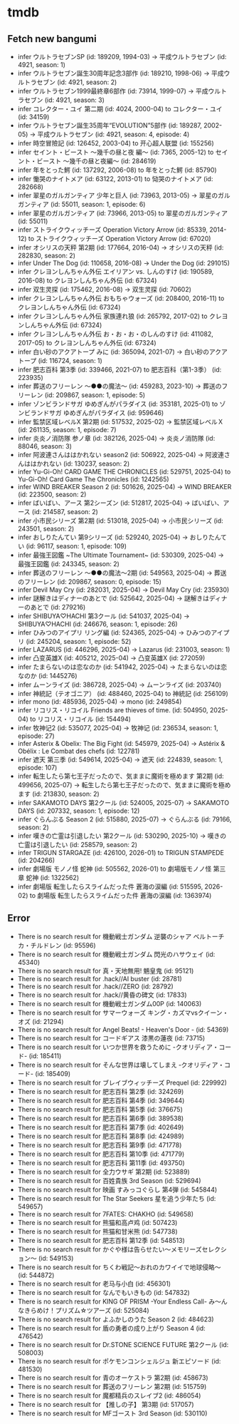 # tmdb
## Fetch new bangumi
- infer ウルトラセブンSP (id: 189209, 1994-03) -> 平成ウルトラセブン (id: 4921, season: 1)
- infer ウルトラセブン誕生30周年記念3部作 (id: 189210, 1998-06) -> 平成ウルトラセブン (id: 4921, season: 2)
- infer ウルトラセブン1999最終章6部作 (id: 73914, 1999-07) -> 平成ウルトラセブン (id: 4921, season: 3)
- infer コレクター・ユイ 第二期 (id: 4024, 2000-04) to コレクター・ユイ (id: 34159)
- infer ウルトラセブン誕生35周年“EVOLUTION”5部作 (id: 189287, 2002-05) -> 平成ウルトラセブン (id: 4921, season: 4, episode: 4)
- infer 時空冒險記 (id: 126452, 2003-04) to 开心超人联盟 (id: 155256)
- infer セイント・ビースト ～幾千の昼と夜 編～ (id: 7365, 2005-12) to セイント・ビースト ～幾千の昼と夜編～ (id: 284619)
- infer 年をとった鰐 (id: 137292, 2006-08) to 年をとった鰐 (id: 85790)
- infer 慟哭のナイトメア (id: 63122, 2013-01) to 恸哭のナイトメア (id: 282668)
- infer 翠星のガルガンティア 少年と巨人 (id: 73963, 2013-05) -> 翠星のガルガンティア (id: 55011, season: 1, episode: 6)
- infer 翠星のガルガンティア (id: 73966, 2013-05) to 翠星のガルガンティア (id: 55011)
- infer ストライクウィッチーズ Operation Victory Arrow (id: 85339, 2014-12) to ストライクウィッチーズ Operation Victory Arrow (id: 67020)
- infer オシリスの天秤 第2期 (id: 177664, 2016-04) -> オシリスの天秤 (id: 282830, season: 2)
- infer Under The Dog (id: 110658, 2016-08) -> Under the Dog (id: 291015)
- infer クレヨンしんちゃん外伝 エイリアン vs. しんのすけ (id: 190589, 2016-08) to クレヨンしんちゃん外伝 (id: 67324)
- infer 双生灵探 (id: 175462, 2016-08) -> 双生灵探 (id: 70602)
- infer クレヨンしんちゃん外伝 おもちゃウォーズ (id: 208400, 2016-11) to クレヨンしんちゃん外伝 (id: 67324)
- infer クレヨンしんちゃん外伝 家族連れ狼 (id: 265792, 2017-02) to クレヨンしんちゃん外伝 (id: 67324)
- infer クレヨンしんちゃん外伝 お・お・お・のしんのすけ (id: 411082, 2017-05) to クレヨンしんちゃん外伝 (id: 67324)
- infer 白い砂のアクアトープ みに (id: 365094, 2021-07) -> 白い砂のアクアトープ (id: 116724, season: 1)
- infer 肥志百科 第3季 (id: 339466, 2021-07) to 肥志百科（第1-3季） (id: 223935)
- infer 葬送のフリーレン ～●●の魔法～ (id: 459283, 2023-10) -> 葬送のフリーレン (id: 209867, season: 1, episode: 5)
- infer ゾンビランドサガ ゆめぎんがパラダイス (id: 353181, 2025-01) to ゾンビランドサガ ゆめぎんがパラダイス (id: 959646)
- infer 監禁区域レベルX 第2期 (id: 517532, 2025-02) -> 監禁区域レベルＸ (id: 261135, season: 1, episode: 7)
- infer 炎炎ノ消防隊 参ノ章 (id: 382126, 2025-04) -> 炎炎ノ消防隊 (id: 88046, season: 3)
- infer 阿波連さんははかれない season2 (id: 506922, 2025-04) -> 阿波連さんははかれない (id: 130237, season: 2)
- infer Yu-Gi-Oh! CARD GAME THE CHRONICLES (id: 529751, 2025-04) to Yu-Gi-Oh! Card Game The Chronicles (id: 1242565)
- infer WIND BREAKER Season 2 (id: 501626, 2025-04) -> WIND BREAKER (id: 223500, season: 2)
- infer ばいばい、アース 第2シーズン (id: 512817, 2025-04) -> ばいばい、アース (id: 214587, season: 2)
- infer 小市民シリーズ 第2期 (id: 513018, 2025-04) -> 小市民シリーズ (id: 243501, season: 2)
- infer おしりたんてい 第9シリーズ (id: 529240, 2025-04) -> おしりたんてい (id: 96117, season: 1, episode: 109)
- infer 最強王図鑑 ~The Ultimate Tournament~ (id: 530309, 2025-04) -> 最強王図鑑 (id: 243345, season: 2)
- infer 葬送のフリーレン ～●●の魔法～2期 (id: 549563, 2025-04) -> 葬送のフリーレン (id: 209867, season: 0, episode: 15)
- infer Devil May Cry (id: 282031, 2025-04) -> Devil May Cry (id: 235930)
- infer 謎解きはディナーのあとで (id: 525642, 2025-04) -> 謎解きはディナーのあとで (id: 279216)
- infer SHIBUYA♡HACHI 第3クール (id: 541037, 2025-04) -> SHIBUYA♡HACHI (id: 246676, season: 1, episode: 26)
- infer ひみつのアイプリ リング編 (id: 524365, 2025-04) -> ひみつのアイプリ (id: 245204, season: 1, episode: 52)
- infer LAZARUS (id: 446296, 2025-04) -> Lazarus (id: 231003, season: 1)
- infer 凸变英雄X (id: 405212, 2025-04) -> 凸变英雄X (id: 272059)
- infer たまらないのは恋なのか (id: 541942, 2025-04) -> たまらないのは恋なのか (id: 1445276)
- infer ムーンライズ (id: 386728, 2025-04) -> ムーンライズ (id: 203740)
- infer 神統記（テオゴニア） (id: 488460, 2025-04) to 神統記 (id: 256109)
- infer mono (id: 485936, 2025-04) -> mono (id: 249854)
- infer リコリス・リコイル Friends are thieves of time. (id: 504950, 2025-04) to リコリス・リコイル (id: 154494)
- infer 牧神记2 (id: 535077, 2025-04) -> 牧神记 (id: 236534, season: 1, episode: 27)
- infer Asterix & Obelix: The Big Fight (id: 545979, 2025-04) -> Astérix & Obélix : Le Combat des chefs (id: 122781)
- infer 遮天 第三季 (id: 549614, 2025-04) -> 遮天 (id: 224839, season: 1, episode: 107)
- infer 転生したら第七王子だったので、気ままに魔術を極めます 第2期 (id: 499656, 2025-07) -> 転生したら第七王子だったので、気ままに魔術を極めます (id: 213830, season: 2)
- infer SAKAMOTO DAYS 第2クール (id: 524005, 2025-07) -> SAKAMOTO DAYS (id: 207332, season: 1, episode: 12)
- infer ぐらんぶる Season 2 (id: 515880, 2025-07) -> ぐらんぶる (id: 79166, season: 2)
- infer 嘆きの亡霊は引退したい 第2クール (id: 530290, 2025-10) -> 嘆きの亡霊は引退したい (id: 258579, season: 2)
- infer TRIGUN STARGAZE (id: 426100, 2026-01) to TRIGUN STAMPEDE (id: 204266)
- infer 劇場版 モノノ怪 蛇神 (id: 505562, 2026-01) to 劇場版モノノ怪 第三章 蛇神 (id: 1322562)
- infer 劇場版 転生したらスライムだった件 蒼海の涙編 (id: 515595, 2026-02) to 劇場版 転生したらスライムだった件 蒼海の涙編 (id: 1363974)
## Error
- There is no search result for 機動戦士ガンダム 逆襲のシャア ベルトーチカ・チルドレン (id: 95596)
- There is no search result for 機動戦士ガンダム 閃光のハサウェイ (id: 45340)
- There is no search result for 真・天地無用! 魎皇鬼 (id: 95121)
- There is no search result for .hack//AI buster (id: 28781)
- There is no search result for .hack//ZERO (id: 28792)
- There is no search result for .hack//黄昏の碑文 (id: 17833)
- There is no search result for 機動戦士ガンダム00P (id: 140063)
- There is no search result for サマーウォーズ キング・カズマvsクイーン・オズ (id: 21294)
- There is no search result for Angel Beats! - Heaven's Door - (id: 54369)
- There is no search result for コードギアス 漆黒の蓮夜 (id: 73715)
- There is no search result for いつか世界を救うために -クオリディア・コード- (id: 185411)
- There is no search result for そんな世界は壊してしまえ ‐クオリディア・コード- (id: 185409)
- There is no search result for ブレイブウィッチーズ Prequel (id: 229992)
- There is no search result for 肥志百科 第2季 (id: 324269)
- There is no search result for 肥志百科 第4季 (id: 349644)
- There is no search result for 肥志百科 第5季 (id: 376675)
- There is no search result for 肥志百科 第6季 (id: 389538)
- There is no search result for 肥志百科 第7季 (id: 402649)
- There is no search result for 肥志百科 第8季 (id: 424989)
- There is no search result for 肥志百科 第9季 (id: 471778)
- There is no search result for 肥志百科 第10季 (id: 471779)
- There is no search result for 肥志百科 第11季 (id: 493750)
- There is no search result for 全力ウサギ 第2期 (id: 523889)
- There is no search result for 百姓貴族 3rd Season (id: 529694)
- There is no search result for 映画 すみっコぐらし 第4弾 (id: 545844)
- There is no search result for The Star Seekers 星を追う少年たち (id: 549657)
- There is no search result for 7FATES: CHAKHO (id: 549658)
- There is no search result for 熊猫和高卢鸡 (id: 507423)
- There is no search result for 熊猫和甘米熊 (id: 547738)
- There is no search result for 肥志百科 第12季 (id: 548513)
- There is no search result for かぐや様は告らせたい〜メモリーズセレクション〜 (id: 549153)
- There is no search result for ちくわ戦記～おれのカワイイで地球侵略～ (id: 544872)
- There is no search result for 老马与小白 (id: 456301)
- There is no search result for なんでもいきもの (id: 547832)
- There is no search result for KING OF PRISM -Your Endless Call- み～んなきらめけ！プリズム☆ツアーズ (id: 525084)
- There is no search result for よふかしのうた Season 2 (id: 484623)
- There is no search result for 盾の勇者の成り上がり Season 4 (id: 476542)
- There is no search result for Dr.STONE SCIENCE FUTURE 第2クール (id: 508003)
- There is no search result for ポケモンコンシェルジュ 新エピソード (id: 481530)
- There is no search result for 青のオーケストラ 第2期 (id: 458673)
- There is no search result for 葬送のフリーレン 第2期 (id: 515759)
- There is no search result for 魔都精兵のスレイブ2 (id: 486054)
- There is no search result for 【推しの子】 第3期 (id: 517057)
- There is no search result for MFゴースト 3rd Season (id: 530110)
